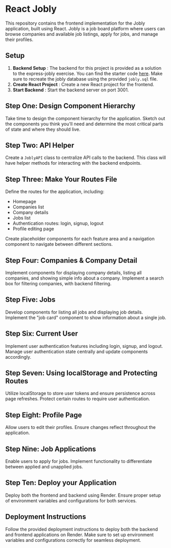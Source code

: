 # React Jobly

This repository contains the frontend implementation for the Jobly application, built using React. Jobly is a job board platform where users can browse companies and available job listings, apply for jobs, and manage their profiles.

## Setup

1. **Backend Setup** : The backend for this project is provided as a solution to the express-jobly exercise. You can find the starter code [here](http://curric.rithmschool.com/springboard/exercises/react-jobly.zip). Make sure to recreate the jobly database using the provided `jobly.sql` file.
2. **Create React Project** : Create a new React project for the frontend.
3. **Start Backend** : Start the backend server on port 3001.

## Step One: Design Component Hierarchy

Take time to design the component hierarchy for the application. Sketch out the components you think you'll need and determine the most critical parts of state and where they should live.

## Step Two: API Helper

Create a `JoblyAPI` class to centralize API calls to the backend. This class will have helper methods for interacting with the backend endpoints.

## Step Three: Make Your Routes File

Define the routes for the application, including:

* Homepage
* Companies list
* Company details
* Jobs list
* Authentication routes: login, signup, logout
* Profile editing page

Create placeholder components for each feature area and a navigation component to navigate between different sections.

## Step Four: Companies & Company Detail

Implement components for displaying company details, listing all companies, and showing simple info about a company. Implement a search box for filtering companies, with backend filtering.

## Step Five: Jobs

Develop components for listing all jobs and displaying job details. Implement the "job card" component to show information about a single job.

## Step Six: Current User

Implement user authentication features including login, signup, and logout. Manage user authentication state centrally and update components accordingly.

## Step Seven: Using localStorage and Protecting Routes

Utilize localStorage to store user tokens and ensure persistence across page refreshes. Protect certain routes to require user authentication.

## Step Eight: Profile Page

Allow users to edit their profiles. Ensure changes reflect throughout the application.

## Step Nine: Job Applications

Enable users to apply for jobs. Implement functionality to differentiate between applied and unapplied jobs.

## Step Ten: Deploy your Application

Deploy both the frontend and backend using Render. Ensure proper setup of environment variables and configurations for both services.

## Deployment Instructions

Follow the provided deployment instructions to deploy both the backend and frontend applications on Render. Make sure to set up environment variables and configurations correctly for seamless deployment.
